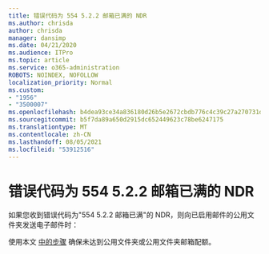 ```yaml
---
title: 错误代码为 554 5.2.2 邮箱已满的 NDR
ms.author: chrisda
author: chrisda
manager: dansimp
ms.date: 04/21/2020
ms.audience: ITPro
ms.topic: article
ms.service: o365-administration
ROBOTS: NOINDEX, NOFOLLOW
localization_priority: Normal
ms.custom:
- "1956"
- "3500007"
ms.openlocfilehash: b4dea93ce34a836180d26b5e2672cbdb776c4c39c27a270731d52ceea5bd319f
ms.sourcegitcommit: b5f7da89a650d2915dc652449623c78be6247175
ms.translationtype: MT
ms.contentlocale: zh-CN
ms.lasthandoff: 08/05/2021
ms.locfileid: "53912516"
---
```

# <a name="ndr-with-error-code-554-522-mailbox-full"></a>错误代码为 554 5.2.2 邮箱已满的 NDR

如果您收到错误代码为"554 5.2.2 邮箱已满"的 NDR，则向已启用邮件的公用文件夹发送电子邮件时：  

使用本文 [中的步骤](https://aka.ms/554522) 确保未达到公用文件夹或公用文件夹邮箱配额。
